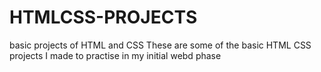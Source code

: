 # HTMLCSS-PROJECTS
basic projects of HTML and CSS
These are some of the basic HTML CSS projects I made to practise in my initial webd phase
